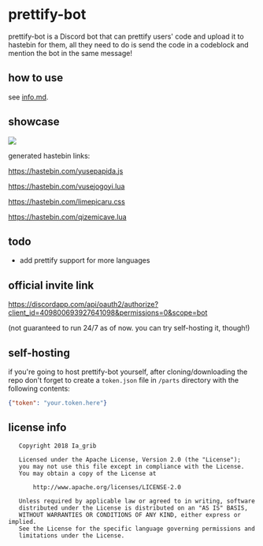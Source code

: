 # prettify-bot

prettify-bot is a Discord bot that can prettify users' code and upload it to hastebin for them, all they need to do is send the code in a codeblock and mention the bot in the same message!

## how to use

see [info.md](https://github.com/iagrib/prettify-bot/blob/master/info.md).

## showcase

![](https://i.imgur.com/IbCUvv6.png)

generated hastebin links:


https://hastebin.com/yusepapida.js

https://hastebin.com/vusejogoyi.lua

https://hastebin.com/limepicaru.css

https://hastebin.com/qizemicave.lua

## todo

* add prettify support for more languages

## official invite link

https://discordapp.com/api/oauth2/authorize?client_id=409800693927641098&permissions=0&scope=bot

(not guaranteed to run 24/7 as of now. you can try self-hosting it, though!)

## self-hosting

if you're going to host prettify-bot yourself, after cloning/downloading the repo don't forget to create a `token.json` file in `/parts` directory with the following contents:
```json
{"token": "your.token.here"}
```

## license info

```
   Copyright 2018 Ia_grib

   Licensed under the Apache License, Version 2.0 (the "License");
   you may not use this file except in compliance with the License.
   You may obtain a copy of the License at

       http://www.apache.org/licenses/LICENSE-2.0

   Unless required by applicable law or agreed to in writing, software
   distributed under the License is distributed on an "AS IS" BASIS,
   WITHOUT WARRANTIES OR CONDITIONS OF ANY KIND, either express or implied.
   See the License for the specific language governing permissions and
   limitations under the License.
```